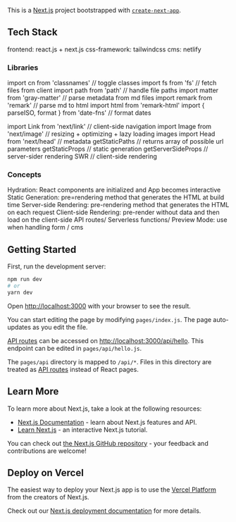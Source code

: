 This is a [Next.js](https://nextjs.org/) project bootstrapped with [`create-next-app`](https://github.com/vercel/next.js/tree/canary/packages/create-next-app).

## Tech Stack

frontend: react.js + next.js
css-framework: tailwindcss
cms: netlify

### Libraries

import cn from 'classnames' // toggle classes
import fs from 'fs' // fetch files from client
import path from 'path' // handle file paths
import matter from 'gray-matter' // parse metadata from md files
import remark from 'remark' // parse md to html
import html from 'remark-html'
import { parseISO, format } from 'date-fns' // format dates

import Link from 'next/link' // client-side navigation
import Image from 'next/image' // resizing + optimizing + lazy loading images
import Head from 'next/head' // metadata
getStaticPaths // returns array of possible url parameters
getStaticProps // static generation
getServerSideProps // server-sider rendering
SWR // client-side rendering

### Concepts

Hydration: React components are initialized and App becomes interactive
Static Generation: pre=rendering method that generates the HTML at build time
Server-side Rendering: pre-rendering method that generates the HTML on each request
Client-side Rendering: pre-render without data and then load on the client-side
API routes/ Serverless functions/ Preview Mode: use when handling form / cms

## Getting Started

First, run the development server:

```bash
npm run dev
# or
yarn dev
```

Open [http://localhost:3000](http://localhost:3000) with your browser to see the result.

You can start editing the page by modifying `pages/index.js`. The page auto-updates as you edit the file.

[API routes](https://nextjs.org/docs/api-routes/introduction) can be accessed on [http://localhost:3000/api/hello](http://localhost:3000/api/hello). This endpoint can be edited in `pages/api/hello.js`.

The `pages/api` directory is mapped to `/api/*`. Files in this directory are treated as [API routes](https://nextjs.org/docs/api-routes/introduction) instead of React pages.

## Learn More

To learn more about Next.js, take a look at the following resources:

- [Next.js Documentation](https://nextjs.org/docs) - learn about Next.js features and API.
- [Learn Next.js](https://nextjs.org/learn) - an interactive Next.js tutorial.

You can check out [the Next.js GitHub repository](https://github.com/vercel/next.js/) - your feedback and contributions are welcome!

## Deploy on Vercel

The easiest way to deploy your Next.js app is to use the [Vercel Platform](https://vercel.com/new?utm_medium=default-template&filter=next.js&utm_source=create-next-app&utm_campaign=create-next-app-readme) from the creators of Next.js.

Check out our [Next.js deployment documentation](https://nextjs.org/docs/deployment) for more details.

